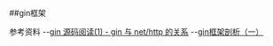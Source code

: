 ##gin框架
    

参考资料
--[gin 源码阅读(1) - gin 与 net/http 的关系](https://juejin.cn/post/7011422718406950942)
--[gin框架剖析（一）](https://zhuanlan.zhihu.com/p/435264306)
